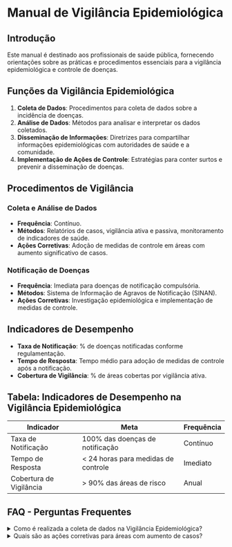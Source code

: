 
# Manual de Vigilância Epidemiológica

## Introdução
Este manual é destinado aos profissionais de saúde pública, fornecendo orientações sobre as práticas e procedimentos essenciais para a vigilância epidemiológica e controle de doenças.

## Funções da Vigilância Epidemiológica
1. **Coleta de Dados**: Procedimentos para coleta de dados sobre a incidência de doenças.
2. **Análise de Dados**: Métodos para analisar e interpretar os dados coletados.
3. **Disseminação de Informações**: Diretrizes para compartilhar informações epidemiológicas com autoridades de saúde e a comunidade.
4. **Implementação de Ações de Controle**: Estratégias para conter surtos e prevenir a disseminação de doenças.

## Procedimentos de Vigilância
### Coleta e Análise de Dados
- **Frequência**: Contínuo.
- **Métodos**: Relatórios de casos, vigilância ativa e passiva, monitoramento de indicadores de saúde.
- **Ações Corretivas**: Adoção de medidas de controle em áreas com aumento significativo de casos.

### Notificação de Doenças
- **Frequência**: Imediata para doenças de notificação compulsória.
- **Métodos**: Sistema de Informação de Agravos de Notificação (SINAN).
- **Ações Corretivas**: Investigação epidemiológica e implementação de medidas de controle.

## Indicadores de Desempenho
- **Taxa de Notificação**: % de doenças notificadas conforme regulamentação.
- **Tempo de Resposta**: Tempo médio para adoção de medidas de controle após a notificação.
- **Cobertura de Vigilância**: % de áreas cobertas por vigilância ativa.

## Tabela: Indicadores de Desempenho na Vigilância Epidemiológica
| Indicador                     | Meta                                  | Frequência |
|-------------------------------|---------------------------------------|------------|
| Taxa de Notificação            | 100% das doenças de notificação       | Contínuo   |
| Tempo de Resposta              | < 24 horas para medidas de controle   | Imediato   |
| Cobertura de Vigilância        | > 90% das áreas de risco              | Anual      |

## FAQ - Perguntas Frequentes

<details>
<summary>Como é realizada a coleta de dados na Vigilância Epidemiológica?</summary>
A coleta de dados é realizada de forma contínua, utilizando relatórios de casos, vigilância ativa e passiva, e monitoramento de indicadores de saúde.
</details>

<details>
<summary>Quais são as ações corretivas para áreas com aumento de casos?</summary>
As ações corretivas incluem a investigação epidemiológica, implementação de medidas de controle e comunicação com as autoridades de saúde.
</details>
    